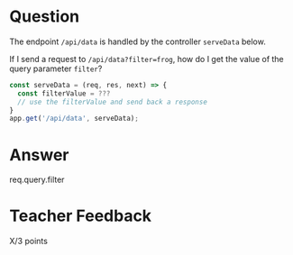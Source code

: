 # Question

The endpoint `/api/data` is handled by the controller `serveData` below.

If I send a request to `/api/data?filter=frog`, how do I get the value of the query parameter `filter`?

```js
const serveData = (req, res, next) => {
  const filterValue = ???
  // use the filterValue and send back a response
}
app.get('/api/data', serveData);
```

# Answer

req.query.filter

# Teacher Feedback

X/3 points
